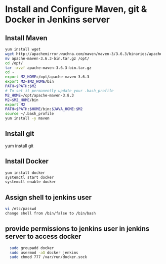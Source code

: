 # Install and Configure Maven, git & Docker in Jenkins server

## Install Maven
```sh
yum install wget
wget http://apachemirror.wuchna.com/maven/maven-3/3.6.3/binaries/apache-maven-3.6.3-bin.tar.gz
mv apache-maven-3.6.3-bin.tar.gz /opt/
cd /opt/
tar -xvzf apache-maven-3.6.3-bin.tar.gz
cd ~
export M2_HOME=/opt/apache-maven-3.6.3
export M2=$M2_HOME/bin
PATH=$PATH:$M2
# To set it permanently update your .bash_profile
M2_HOME=/opt/apache-maven-3.8.3
M2=$M2_HOME/bin
export M2
PATH=$PATH:$HOME/bin:$JAVA_HOME:$M2
source ~/.bash_profile
yum install -y maven
```

## Install git
yum install git


## Install Docker
```sh
yum install docker
systemctl start docker
systemctl enable docker
```

## Assign shell to jenkins user

```sh
vi /etc/passwd
change shell from /bin/false to /bin/bash
```

## provide permissions to jenkins user in jenkins server to access docker
```sh
  sudo groupadd docker
  sudo usermod -aG docker jenkins
  sudo chmod 777 /var/run/docker.sock
```
